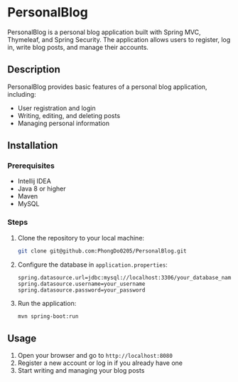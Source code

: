 # PersonalBlog
PersonalBlog is a personal blog application built with Spring MVC, Thymeleaf, and Spring Security. The application allows users to register, log in, write blog posts, and manage their accounts.

## Description
PersonalBlog provides basic features of a personal blog application, including:
- User registration and login
- Writing, editing, and deleting posts
- Managing personal information

## Installation

### Prerequisites
- Intellij IDEA
- Java 8 or higher
- Maven
- MySQL

### Steps

1. Clone the repository to your local machine:
    ```sh
    git clone git@github.com:PhongDo0205/PersonalBlog.git
    ```

3. Configure the database in `application.properties`:
    ```properties
    spring.datasource.url=jdbc:mysql://localhost:3306/your_database_name
    spring.datasource.username=your_username
    spring.datasource.password=your_password
    ```

4. Run the application:
    ```sh
    mvn spring-boot:run
    ```

## Usage
1. Open your browser and go to `http://localhost:8080`
2. Register a new account or log in if you already have one
3. Start writing and managing your blog posts

